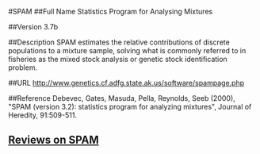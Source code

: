 #SPAM
##Full Name
Statistics Program for Analysing Mixtures

##Version
3.7b

##Description
SPAM estimates the relative contributions of discrete populations to a mixture sample, solving what is commonly referred to in fisheries as the mixed stock analysis or genetic stock identification problem.

##URL
http://www.genetics.cf.adfg.state.ak.us/software/spampage.php

##Reference
Debevec, Gates, Masuda, Pella, Reynolds, Seeb (2000), "SPAM (version 3.2): statistics program for analyzing mixtures", Journal of Heredity, 91:509-511.


## [Reviews on SPAM](https://github.com/gaow/genetic-analysis-software/issues/549)
